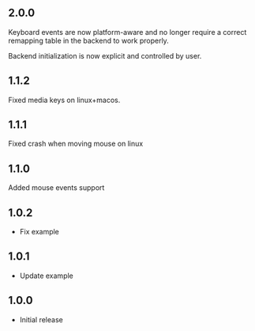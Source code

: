 ## 2.0.0

Keyboard events are now platform-aware and no longer require a correct remapping table in the backend to work properly.

Backend initialization is now explicit and controlled by user.

## 1.1.2

Fixed media keys on linux+macos.

## 1.1.1

Fixed crash when moving mouse on linux

## 1.1.0

Added mouse events support

## 1.0.2

* Fix example

## 1.0.1

* Update example

## 1.0.0

* Initial release
